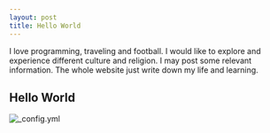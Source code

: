 ```yaml
---
layout: post
title: Hello World
---
```


I love programming, traveling and football. I would like to explore and experience different culture and religion. I may post some relevant information. The whole website just write down my life and learning.
## Hello World
![_config.yml](/images/config.png "_config.yml")


